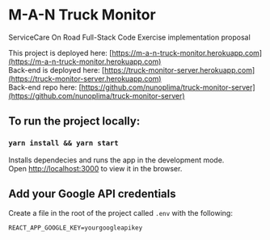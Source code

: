 # M-A-N Truck Monitor

ServiceCare On Road Full-Stack Code Exercise implementation proposal


This project is deployed here: [https://m-a-n-truck-monitor.herokuapp.com](https://m-a-n-truck-monitor.herokuapp.com)<br />
Back-end is deployed here: [https://truck-monitor-server.herokuapp.com](https://truck-monitor-server.herokuapp.com)<br />
Back-end repo here: [https://github.com/nunoplima/truck-monitor-server](https://github.com/nunoplima/truck-monitor-server)<br />

## To run the project locally:

### `yarn install && yarn start`

Installs dependecies and runs the app in the development mode.<br />
Open [http://localhost:3000](http://localhost:3000) to view it in the browser.<br />

## Add your Google API credentials
Create a file in the root of the project called `.env` with the following:

```
REACT_APP_GOOGLE_KEY=yourgoogleapikey
```

